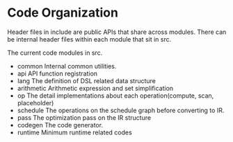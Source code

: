 # Code Organization

Header files in include are public APIs that share across modules.
There can be internal header files within each module that sit in src.

The current code modules in src.
- common Internal common utilities.
- api API function registration
- lang The definition of DSL related data structure
- arithmetic Arithmetic expression and set simplification
- op The detail implementations about each operation(compute, scan, placeholder)
- schedule The operations on the schedule graph before converting to IR.
- pass The optimization pass on the IR structure
- codegen The code generator.
- runtime Minimum runtime related codes
